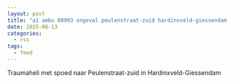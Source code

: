 ```yaml
---
layout: post
title: "a1 ambu 08993 ongeval peulenstraat-zuid hardinxveld-giessendam rit 181608 mka regio 18"
date: 2025-06-13
categories: 
  - rss
tags: 
  - feed
---
```


Traumaheli met spoed naar Peulenstraat-zuid in Hardinxveld-Giessendam
